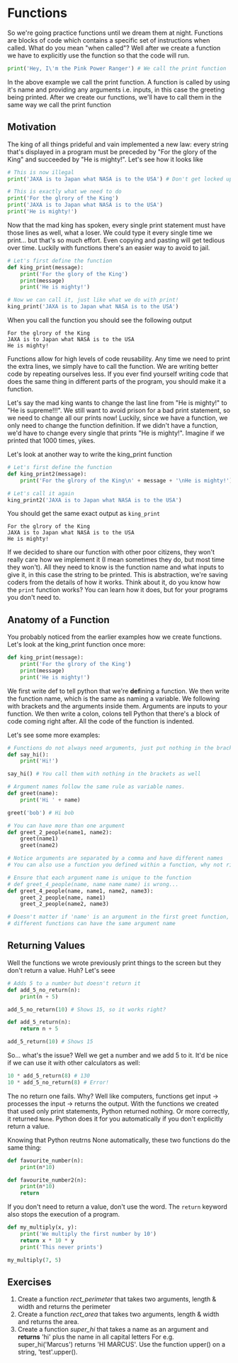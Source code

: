 # Functions

So we're going practice functions until we dream them at night. Functions are
blocks of code which contains a specific set of instructions when called. What
do you mean "when called"? Well after we create a function we have to explicitly
use the function so that the code will run.

```python
print('Hey, I\'m the Pink Power Ranger') # We call the print function
```

In the above example we call the print function. A function is called by using
it's name and providing any arguments i.e. inputs, in this case the greeting
being printed. After we create our functions, we'll have to call them in the
same way we call the print function

## Motivation

The king of all things prideful and vain implemented a new law: every string
that's displayed in a program must be preceded by "For the glory of the King"
and succeeded by "He is mighty!". Let's see how it looks like

```python
# This is now illegal
print('JAXA is to Japan what NASA is to the USA') # Don't get locked up!

# This is exactly what we need to do
print('For the glrory of the King')
print('JAXA is to Japan what NASA is to the USA')
print('He is mighty!')
```
Now that the mad king has spoken, every single print statement must have those
lines as well, what a loser. We could type it every single time we print... but
that's so much effort. Even copying and pasting will get tedious over time.
Luckily with functions there's an easier way to avoid to jail.

```python
# Let's first define the function
def king_print(message):
    print('For the glory of the King')
    print(message)
    print('He is mighty!')

# Now we can call it, just like what we do with print!
king_print('JAXA is to Japan what NASA is to the USA')
```

When you call the function you should see the following output

```
For the glrory of the King
JAXA is to Japan what NASA is to the USA
He is mighty!
```

Functions allow for high levels of code reusability. Any time we need to print
the extra lines, we simply have to call the function. We are writing better code
by repeating ourselves less. If you ever find yourself writing code that does
the same thing in different parts of the program, you should make it a function.

Let's say the mad king wants to change the last line from "He is mighty!" to "He
is supreme!!!". We still want to avoid prison for a bad print statement, so we
need to change all our prints now! Luckily, since we have a function, we only
need to change the function definition. If we didn't have a function, we'd have
to change every single that prints "He is mighty!". Imagine if we printed that
1000 times, yikes.

Let's look at another way to write the king_print function
```python
# Let's first define the function
def king_print2(message):
    print('For the glrory of the King\n' + message + '\nHe is mighty!')

# Let's call it again
king_print2('JAXA is to Japan what NASA is to the USA')
```

You should get the same exact output as `king_print`

```
For the glrory of the King
JAXA is to Japan what NASA is to the USA
He is mighty!
```

If we decided to share our function with other poor citizens, they won't really
care how we implement it (I mean sometimes they do, but most time they won't).
All they need to know is the function name and what inputs to give it, in this
case the string to be printed. This is abstraction, we're saving coders from
the details of how it works. Think about it, do you know how the `print`
function works? You can learn how it does, but for your programs you don't need
to.

## Anatomy of a Function

You probably noticed from the earlier examples how we create functions. Let's
look at the king_print function once more:

```python
def king_print(message):
    print('For the glrory of the King')
    print(message)
    print('He is mighty!')
```

We first write def to tell python that we're **def**ining a function. We then
write the function name, which is the same as naming a variable. We following
with brackets and the arguments inside them. Arguments are inputs to your
function. We then write a colon, colons tell Python that there's a block of code
coming right after. All the code of the function is indented.

Let's see some more examples:

```python
# Functions do not always need arguments, just put nothing in the brackets
def say_hi():
    print('Hi!')

say_hi() # You call them with nothing in the brackets as well

# Argument names follow the same rule as variable names.
def greet(name):
    print('Hi ' + name)

greet('bob') # Hi bob

# You can have more than one argument
def greet_2_people(name1, name2):
    greet(name1)
    greet(name2)

# Notice arguments are separated by a comma and have different names
# You can also use a function you defined within a function, why not right?

# Ensure that each argument name is unique to the function
# def greet_4_people(name, name name name) is wrong...
def greet_4_people(name, name1, name2, name3):
    greet_2_people(name, name1)
    greet_2_people(name2, name3)

# Doesn't matter if 'name' is an argument in the first greet function, two
# different functions can have the same argument name
```

## Returning Values

Well the functions we wrote previously print things to the screen but they don't
return a value. Huh? Let's seee

```python
# Adds 5 to a number but doesn't return it
def add_5_no_return(n):
    print(n + 5)

add_5_no_return(10) # Shows 15, so it works right?

def add_5_return(n):
    return n + 5

add_5_return(10) # Shows 15
```

So... what's the issue? Well we get a number and we add 5 to it. It'd be nice
if we can use it with other calculators as well:

```python
10 * add_5_return(8) # 130
10 * add_5_no_return(8) # Error!
```

The no return one fails. Why? Well like computers, functions get input ->
processes the input -> returns the output. With the functions we created that
used only print statements, Python returned nothing. Or more correctly, it
returned `None`. Python does it for you automatically if you don't explicitly
return a value.

Knowing that Python reutrns None automatically, these two functions do the same
thing:

```python
def favourite_number(n):
    print(n*10)

def favourite_number2(n):
    print(n*10)
    return
```

If you don't need to return a value, don't use the word. The `return` keyword
also stops the execution of a program.

```python
def my_multiply(x, y):
    print('We multiply the first number by 10')
    return x * 10 * y
    print('This never prints')

my_multiply(7, 5)
```

## Exercises

1. Create a function *rect_perimeter* that takes two arguments, length & width
and returns the perimeter
2. Create a function *rect_area* that takes two arguments, length & width and
returns the area.
3. Create a function *super_hi* that takes a name as an argument and **returns**
'hi' plus the name in all capital letters For e.g. super_hi('Marcus') returns
'HI MARCUS'. Use the function upper() on a string, 'test'.upper().
